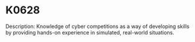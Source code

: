 # K0628
Description: Knowledge of cyber competitions as a way of developing skills by providing hands-on experience in simulated, real-world situations.
